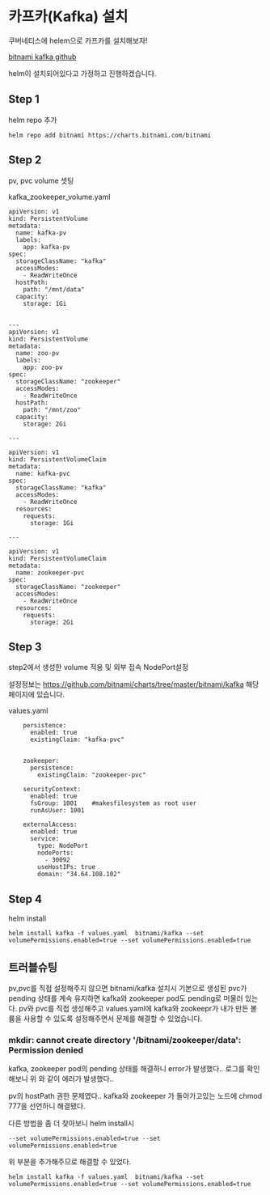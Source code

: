 # 카프카(Kafka) 설치

쿠버네티스에 helem으로 카프카를 설치해보자!

[bitnami kafka github](https://github.com/bitnami/charts/tree/master/bitnami/kafka)


helm이 설치되어있다고 가정하고 진행하겠습니다.


## Step 1
helm repo 추가

    helm repo add bitnami https://charts.bitnami.com/bitnami
  

## Step 2

pv, pvc volume 셋팅

kafka_zookeeper_volume.yaml


    apiVersion: v1
    kind: PersistentVolume
    metadata:
      name: kafka-pv
      labels:
        app: kafka-pv
    spec:
      storageClassName: "kafka"
      accessModes:
        - ReadWriteOnce
      hostPath:
        path: "/mnt/data"
      capacity:
        storage: 1Gi


    ---
    apiVersion: v1
    kind: PersistentVolume
    metadata:
      name: zoo-pv
      labels:
        app: zoo-pv
    spec:
      storageClassName: "zookeeper"
      accessModes:
        - ReadWriteOnce
      hostPath:
        path: "/mnt/zoo"
      capacity:
        storage: 2Gi

    ---

    apiVersion: v1
    kind: PersistentVolumeClaim
    metadata:
      name: kafka-pvc
    spec:
      storageClassName: "kafka"
      accessModes:
        - ReadWriteOnce
      resources:
        requests:
          storage: 1Gi

    ---

    apiVersion: v1
    kind: PersistentVolumeClaim
    metadata:
      name: zookeeper-pvc
    spec:
      storageClassName: "zookeeper"
      accessModes:
        - ReadWriteOnce
      resources:
        requests:
          storage: 2Gi



## Step 3

step2에서 생성한 volume 적용 및 외부 접속 NodePort설정

설정정보는 https://github.com/bitnami/charts/tree/master/bitnami/kafka 해당 페이지에 있습니다. 

values.yaml


        persistence:
          enabled: true
          existingClaim: "kafka-pvc"


        zookeeper:
          persistence:
            existingClaim: "zookeeper-pvc"

        securityContext:
          enabled: true
          fsGroup: 1001    #makesfilesystem as root user
          runAsUser: 1001

        externalAccess:
          enabled: true
          service:
            type: NodePort
            nodePorts:
              - 30092
            useHostIPs: true
            domain: "34.64.108.102"


## Step 4

helm install


    helm install kafka -f values.yaml  bitnami/kafka --set volumePermissions.enabled=true --set volumePermissions.enabled=true
    


## 트러블슈팅

pv,pvc를 직접 설정해주지 않으면 bitnami/kafka 설치시 기본으로 생성된 pvc가 pending 상태를 계속 유지하면 kafka와 zookeeper pod도 pending로 머물러 있는다. pv와 pvc를 직접 생성해주고 values.yaml에 kafka와 zookeepr가 내가 만든 볼륨을 사용할 수 있도록 설정해주면서 문제를 해결할 수 있었습니다.


### mkdir: cannot create directory '/bitnami/zookeeper/data': Permission denied

kafka, zookeeper pod의 pending 상태를 해결하니 error가 발생했다.. 로그를 확인해보니 위 와 같이 에러가 발생했다..

pv의 hostPath 권한 문제였다.. kafka와 zookeeper 가 돌아가고있는 노드에 chmod 777을 선언하니 해결됐다. 


다른 방법을 좀 더 찾아보니 helm install시 

    --set volumePermissions.enabled=true --set volumePermissions.enabled=true
    
위 부분을 추가해주므로 해결할 수 있었다.


    helm install kafka -f values.yaml  bitnami/kafka --set volumePermissions.enabled=true --set volumePermissions.enabled=true



